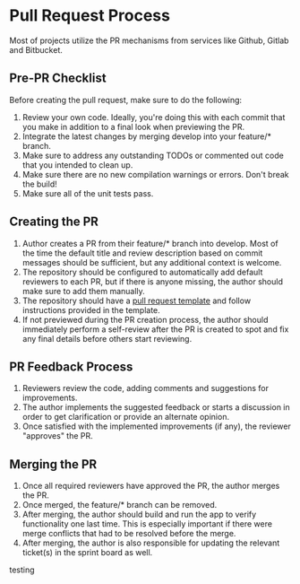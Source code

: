 # Pull Request Process

Most of projects utilize the PR mechanisms from services like Github, Gitlab and Bitbucket.

## Pre-PR Checklist

Before creating the pull request, make sure to do the following:

1. Review your own code. Ideally, you're doing this with each commit that you make in addition to a final look when previewing the PR.
2. Integrate the latest changes by merging develop into your feature/* branch.
3. Make sure to address any outstanding TODOs or commented out code that you intended to clean up.
4. Make sure there are no new compilation warnings or errors. Don't break the build!
5. Make sure all of the unit tests pass.

## Creating the PR

1. Author creates a PR from their feature/* branch into develop. Most of the time the default title and review description based on commit messages should be sufficient, but any additional context is welcome.
2. The repository should be configured to automatically add default reviewers to each PR, but if there is anyone missing, the author should make sure to add them manually.
3. The repository should have a [pull request template](../.github/pull-request-template.md) and follow instructions provided in the template.
4. If not previewed during the PR creation process, the author should immediately perform a self-review after the PR is created to spot and fix any final details before others start reviewing.

## PR Feedback Process

1. Reviewers review the code, adding comments and suggestions for improvements.
2. The author implements the suggested feedback or starts a discussion in order to get clarification or provide an alternate opinion.
3. Once satisfied with the implemented improvements (if any), the reviewer "approves" the PR.

## Merging the PR

1. Once all required reviewers have approved the PR, the author merges the PR.
2. Once merged, the feature/* branch can be removed.
3. After merging, the author should build and run the app to verify functionality one last time. This is especially important if there were merge conflicts that had to be resolved before the merge.
4. After merging, the author is also responsible for updating the relevant ticket(s) in the sprint board as well.

testing
